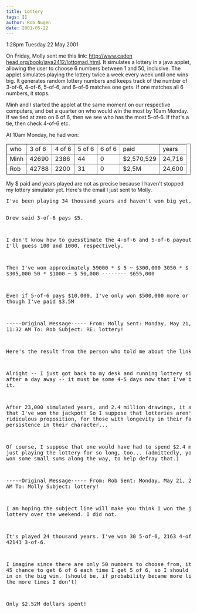 ```yaml
---
title: Lottery
tags: []
author: Rob Nugen
date: 2001-05-22
---
```


<p class=date>1:28pm Tuesday 22 May 2001</p>

<p>On Friday, Molly sent me this link: <a
href="http://www.cadenhead.org/book/java2412/lottomad.html">http://www.caden
head.org/book/java2412/lottomad.html</a>.  It simulates a lottery in a java
applet, allowing the user to choose 6 numbers between 1 and 50, inclusive.
The applet simulates playing the lottery twice a week every week until one
wins big.  It generates random lottery numbers and keeps track of the number
of 3-of-6, 4-of-6, 5-of-6, and 6-of-6 matches one gets.  If one matches all
6 numbers, it stops.</p>

<p>Minh and I started the applet at the same moment on our respective
computers, and bet a quarter on who would win the most by 10am Monday.  If
we tied at zero on 6 of 6, then we see who has the most 5-of-6.  If that's a
tie, then check 4-of-6 etc.</p>

<p>At 10am Monday, he had won:</p>

<p><table border=1>
<tr><td>who </td><td>3 of 6</td><td>4 of 6</td><td>5 of 6</td>
    <td>6 of 6</td><td>paid      </td><td>years </td></tr>
<tr><td>Minh</td><td>42690 </td><td>2386  </td><td>44    </td>
    <td>0     </td><td>$2,570,529</td><td>24,716</td></tr>
<tr><td>Rob </td><td>42788 </td><td>2200  </td><td>31    </td>
    <td>0     </td><td>$2,5M     </td><td>24,600</td></tr>
</table></p>

<p>My $ paid and years played are not as precise because I haven't stopped
my lottery simulator yet.  Here's the email I just sent to Molly.</p>

<p><pre>
I've been playing 34 thousand years and haven't won big yet.

Drew said 3-of-6 pays $5.

I don't know how to guesstimate the 4-of-6 and 5-of-6 payouts, but I'll
guess 100 and 1000, respectively.

Then I've won approximately
59000 * $   5  ~ $300,000
3050  * $ 100  ~ $305,000
50    * $1000  ~ $ 50,000
                --------
                 $655,000

Even if 5-of-6 pays $10,000, I've only won $500,000 more or a $1.1M, though
I've paid $3.5M


-----Original Message-----
From: Molly
Sent: Monday, May 21, 2001 11:32 AM
To: Rob
Subject: RE: lottery!


Here's the result from the person who told me about the link.



Alright -- I just got back to my desk and running lottery simulation after a
day away -- it must be some 4-5 days now that I've been running it.

After 23,000 simulated years, and 2.4 million drawings, it appears that I've
won the jackpot! So I suppose that lotteries aren't such a ridiculous
proposition, for those with longevity in their families and persistence in
their character...

Of course, I suppose that one would have had to spend $2.4 million just
playing the lottery for so long, too... (admittedly, you would have won some
small sums along the way, to help defray that.)




-----Original Message-----
From: Rob
Sent: Monday, May 21, 2001 9:09 AM
To: Molly
Subject: lottery!



I am hoping the subject line will make you think I won the java lottery over
the weekend.  I did not.

It's played 24 thousand years.  I've won 30 5-of-6, 2163 4-of-6 and 42141
3-of-6.

I imagine since there are only 50 numbers to choose from, it's a 1 in 45
chance to get 6 of 6 each time I get 5 of 6, so I should be closing in on
the big win.  (should be, if probability became more likely to win the more
times I don't)

Only $2.52M dollars spent!
</pre></p>
